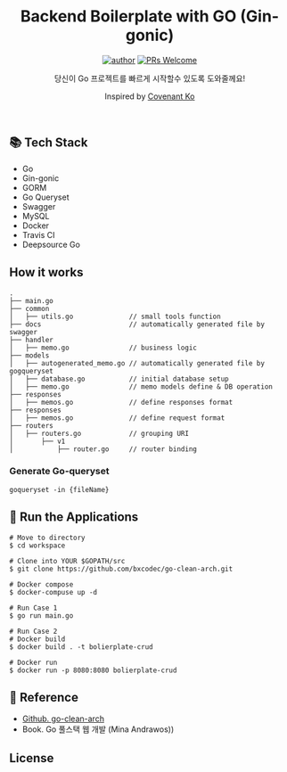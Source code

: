 <div align=center>

# Backend Boilerplate with GO (Gin-gonic)

[![author](https://img.shields.io/badge/author-covenant-brightgreen.svg?style=flat-square)](https://covenant.tistory.com/)
[![PRs Welcome](https://img.shields.io/badge/PRs-welcome-brightgreen.svg?style=flat-square)](https://github.com/brave-people/Dev-Event/pulls)
<!-- [![FOSSA Status](https://app.fossa.com/api/projects/git%2Bgithub.com%2Fgyoogle%2Ftech-interview-for-developer.svg?type=shield)](https://app.fossa.com/projects/git%2Bgithub.com%2Fgyoogle%2Ftech-interview-for-developer?ref=badge_shield) -->

당신이 Go 프로젝트를 빠르게 시작할수 있도록 도와줄께요!

<p align=center >
    Inspired by <a href="#" target="_blank">Covenant Ko</a>
</p>

</div>
<br />

## 📚 Tech Stack

- Go
- Gin-gonic
- GORM 
- Go Queryset
- Swagger
- MySQL
- Docker
- Travis CI
- Deepsource Go

## How it works

```
.
├── main.go
├── common
│   ├── utils.go              // small tools function
├── docs                      // automatically generated file by swagger
├── handler
│   ├── memo.go               // business logic
├── models
│   ├── autogenerated_memo.go // automatically generated file by gogqueryset
│   ├── database.go           // initial database setup
│   ├── memo.go               // memo models define & DB operation
├── responses
│   ├── memos.go              // define responses format 
├── responses
│   ├── memos.go              // define request format 
├── routers
│   ├── routers.go            // grouping URI
│       ├── v1
│           ├── router.go     // router binding
```

### Generate Go-queryset

```
goqueryset -in {fileName}
```

## 🔧 Run the Applications

```
# Move to directory
$ cd workspace

# Clone into YOUR $GOPATH/src
$ git clone https://github.com/bxcodec/go-clean-arch.git

# Docker compose 
$ docker-compuse up -d
```


```
# Run Case 1
$ go run main.go

# Run Case 2 
# Docker build
$ docker build . -t bolierplate-crud  

# Docker run
$ docker run -p 8080:8080 bolierplate-crud
```

## 📄 Reference

- [Github. go-clean-arch](https://github.com/bxcodec/go-clean-arch)
- Book. Go 풀스택 웹 개발 (Mina Andrawos))

## License

<!-- [![FOSSA Status](https://app.fossa.com/api/projects/git%2Bgithub.com%2Fgyoogle%2Ftech-interview-for-developer.svg?type=large)](https://app.fossa.com/projects/git%2Bgithub.com%2Fgyoogle%2Ftech-interview-for-developer?ref=badge_large) -->